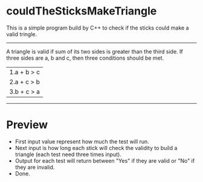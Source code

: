 # couldTheSticksMakeTriangle
This is a simple program build by C++ to check if the sticks could make a valid tringle.
<hr>
A triangle is valid if sum of its two sides is greater than the third side. If three sides are a, b and c, then three conditions should be met. 

<table>
  <tr>
    <td>1.a + b > c</td>
  </tr>
  <tr>
    <td>2.a + c > b</td>
  </tr>
  <tr>
    <td>3.b + c > a</td>
  </tr>
</table>
<hr>

# Preview
* First input value represent how much the test will run.
* Next input is how long each stick will check the validity to build a triangle (each test need three times input).
* Output for each test will return between "Yes" if they are valid or "No" if they are invalid.
* Done. 
